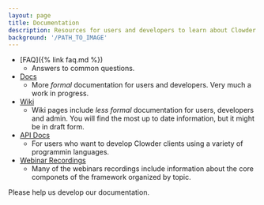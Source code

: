 ```yaml
---
layout: page
title: Documentation
description: Resources for users and developers to learn about Clowder.
background: '/PATH_TO_IMAGE'
---
```


- [FAQ]({% link faq.md %})
    + Answers to common questions.
- [Docs](https://clowder-framework.readthedocs.io/en/latest/)
    + More *formal* documentation for users and developers. Very much a work in progress.
- [Wiki](https://opensource.ncsa.illinois.edu/confluence/display/CATS)
    + Wiki pages include *less formal* documentation for users, developers and admin. You will find the most up to date information, but it might be in draft form.
- [API Docs](https://clowder.ncsa.illinois.edu/swagger/?url=https://clowder.ncsa.illinois.edu/clowder/swagger)
    + For users who want to develop Clowder clients using a variety of programmin languages.
- [Webinar Recordings](https://www.youtube.com/channel/UC3Wkm8t146gSTYyzjSR600g)
    + Many of the webinars recordings include information about the core componets of the framework organized by topic. 

Please help us develop our documentation.
